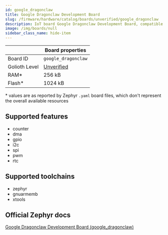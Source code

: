 ```yaml
---
id: google_dragonclaw
title: Google Dragonclaw Development Board
slug: /firmware/hardware/catalog/boards/unverified/google_dragonclaw
description: IoT board Google Dragonclaw Development Board, compatible with Golioth at unverified level.
image: /img/boards/null
sidebar_class_name: hide-item
---
```


[//]: # (This is an auto-generated file, do not edit! Changes to it will be lost upon re-generation)



|                | Board properties     |
| -------------  | -------------------- |
| Board ID       | `google_dragonclaw` |
| Golioth Level  | [Unverified](/firmware/hardware#unverified-boards) |
| RAM*           | 256 kB |
| Flash*         | 1024 kB |

\* values are as reported by Zephyr `.yaml` board files, which don't represent the overall available resources



## Supported features

* counter
* dma
* gpio
* i2c
* spi
* pwm
* rtc

## Supported toolchains

* zephyr
* gnuarmemb
* xtools

## Official Zephyr docs

[Google Dragonclaw Development Board (google_dragonclaw)](https://docs.zephyrproject.org/latest/boards/google/dragonclaw/doc/index.html)
